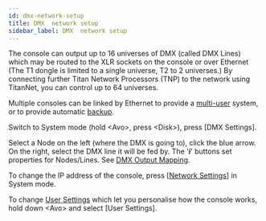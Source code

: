 ```yaml
---
id: dmx-network-setup
title: DMX  network setup
sidebar_label: DMX  network setup
---
```


The console can output up to 16 universes of DMX (called DMX Lines)
which may be routed to the XLR sockets on the console or over Ethernet
(The T1 dongle is limited to a single universe, T2 to 2 universes.) By
connecting further Titan Network Processors (TNP) to the network using
TitanNet, you can control up to 64 universes.

Multiple consoles can be linked by Ethernet to provide a [multi-user](../titan-basics/multi-user-operation.md)
system, or to provide automatic [backup](../running-the-show/linking-consoles-for-multi-user-or-backup.md#setting-up-consoles-for-backup).

Switch to System mode (hold \<Avo\>, press \<Disk\>), press \[DMX
Settings\].

Select a Node on the left (where the DMX is going to), click the blue
arrow. On the right, select the DMX line it will be fed by. The
'***i***' buttons set properties for Nodes/Lines. See [DMX Output Mapping](../system-settings/dmx-output-mapping.md).

To change the IP address of the console, press \[[Network Settings](../networking.md)\] in
System mode.

To change [User Settings](../system-settings/user-settings.md) which let you personalise how the console works,
hold down \<Avo\> and select \[User Settings\].
